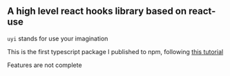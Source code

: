 ## A high level react hooks library based on react-use

`uyi` stands for use your imagination

This is the first typescript package I published to npm, following [this tutorial](https://www.codementor.io/@dhananjaykumar/build-and-publish-an-npm-typescript-package-1jklrmbf2g)

Features are not complete